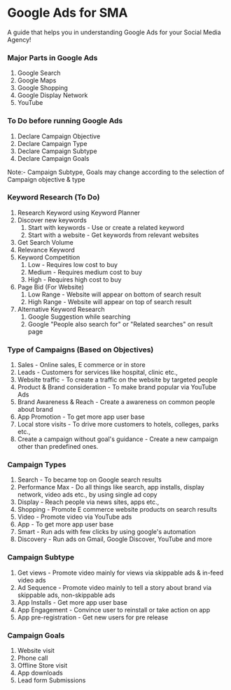 # Google Ads for SMA
A guide that helps you in understanding Google Ads for your Social Media Agency!

### Major Parts in Google Ads
1. Google Search
2. Google Maps
3. Google Shopping
4. Google Display Network
5. YouTube

### To Do before running Google Ads
1. Declare Campaign Objective
2. Declare Campaign Type
3. Declare Campaign Subtype
4. Declare Campaign Goals

Note:- Campaign Subtype, Goals may change according to the selection of Campaign objective & type


### Keyword Research (To Do)
1. Research Keyword using Keyword Planner 
2. Discover new keywords
	1. Start with keywords - Use or create a related keyword
	2. Start with a website - Get keywords from relevant websites
3. Get Search Volume
4. Relevance Keyword
5. Keyword Competition
	1. Low - Requires low cost to buy
	2. Medium - Requires medium cost to buy
	3. High - Requires high cost to buy
6. Page Bid (For Website)
	1. Low Range - Website will appear on bottom of search result
	2. High Range - Website will appear on top of search result
7. Alternative Keyword Research
	1. Google Suggestion while searching
	2. Google "People also search for" or "Related searches" on result page


### Type of Campaigns (Based on Objectives)
1. Sales - Online sales, E commerce or in store
2. Leads - Customers for services like hospital, clinic etc.,
3. Website traffic - To create a traffic on the website by targeted people
4. Product & Brand consideration - To make brand popular via YouTube Ads
5. Brand Awareness & Reach - Create a awareness on common people about brand
6. App Promotion - To get more app user base
7. Local store visits - To drive more customers to hotels, colleges, parks etc.,
8. Create a campaign without goal's guidance - Create a new campaign other than predefined ones.


### Campaign Types
1. Search - To became top on Google search results
2. Performance Max - Do all things like search, app installs, display network, video ads etc., by using single ad copy
3. Display - Reach people via news sites, apps etc.,
4. Shopping - Promote E commerce website products on search results
5. Video - Promote video via YouTube ads
6. App - To get more app user base
7. Smart - Run ads with few clicks by using google's automation 
8. Discovery - Run ads on Gmail, Google Discover, YouTube and more


### Campaign Subtype
1. Get views - Promote video mainly for views via skippable ads & in-feed video ads
2. Ad Sequence - Promote video mainly to tell a story about brand via skippable ads, non-skippable ads
3. App Installs - Get more app user base
4. App Engagement - Convince user to reinstall or take action on app
5. App pre-registration - Get new users for pre release

### Campaign Goals
1. Website visit
2. Phone call
3. Offline Store visit
4. App downloads
5. Lead form Submissions

